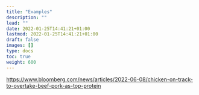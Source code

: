 ```yaml
---
title: "Examples"
description: ""
lead: ""
date: 2022-01-25T14:41:21+01:00
lastmod: 2022-01-25T14:41:21+01:00
draft: false
images: []
type: docs
toc: true
weight: 600
---
```



https://www.bloomberg.com/news/articles/2022-06-08/chicken-on-track-to-overtake-beef-pork-as-top-protein